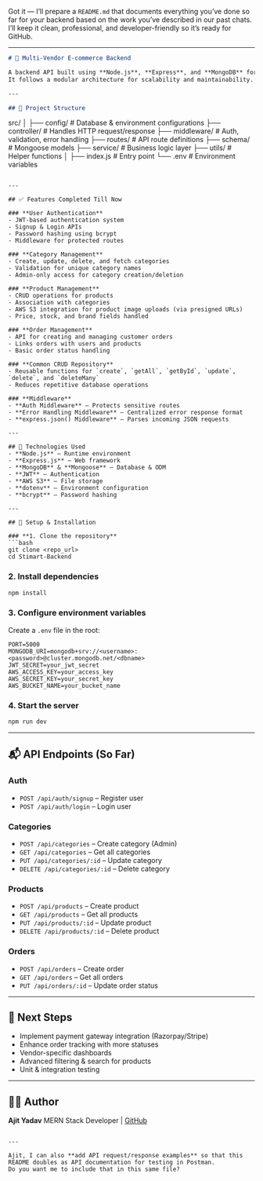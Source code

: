Got it — I’ll prepare a `README.md` that documents everything you’ve done so far for your backend based on the work you’ve described in our past chats.
I’ll keep it clean, professional, and developer-friendly so it’s ready for GitHub.

---

```markdown
# 🛒 Multi-Vendor E-commerce Backend

A backend API built using **Node.js**, **Express**, and **MongoDB** for a multi-vendor e-commerce platform.  
It follows a modular architecture for scalability and maintainability.

---

## 📂 Project Structure

```

src/
│
├── config/        # Database & environment configurations
├── controller/    # Handles HTTP request/response
├── middleware/    # Auth, validation, error handling
├── routes/        # API route definitions
├── schema/        # Mongoose models
├── service/       # Business logic layer
├── utils/         # Helper functions
│
├── index.js       # Entry point
└── .env           # Environment variables

````

---

## ✅ Features Completed Till Now

### **User Authentication**
- JWT-based authentication system
- Signup & Login APIs
- Password hashing using bcrypt
- Middleware for protected routes

### **Category Management**
- Create, update, delete, and fetch categories
- Validation for unique category names
- Admin-only access for category creation/deletion

### **Product Management**
- CRUD operations for products
- Association with categories
- AWS S3 integration for product image uploads (via presigned URLs)
- Price, stock, and brand fields handled

### **Order Management**
- API for creating and managing customer orders
- Links orders with users and products
- Basic order status handling

### **Common CRUD Repository**
- Reusable functions for `create`, `getAll`, `getById`, `update`, `delete`, and `deleteMany`
- Reduces repetitive database operations

### **Middleware**
- **Auth Middleware** – Protects sensitive routes
- **Error Handling Middleware** – Centralized error response format
- **express.json() Middleware** – Parses incoming JSON requests

---

## 🔧 Technologies Used
- **Node.js** – Runtime environment
- **Express.js** – Web framework
- **MongoDB** & **Mongoose** – Database & ODM
- **JWT** – Authentication
- **AWS S3** – File storage
- **dotenv** – Environment configuration
- **bcrypt** – Password hashing

---

## 🚀 Setup & Installation

### **1. Clone the repository**
```bash
git clone <repo_url>
cd Stimart-Backend
````

### **2. Install dependencies**

```bash
npm install
```

### **3. Configure environment variables**

Create a `.env` file in the root:

```env
PORT=5000
MONGODB_URI=mongodb+srv://<username>:<password>@cluster.mongodb.net/<dbname>
JWT_SECRET=your_jwt_secret
AWS_ACCESS_KEY=your_access_key
AWS_SECRET_KEY=your_secret_key
AWS_BUCKET_NAME=your_bucket_name
```

### **4. Start the server**

```bash
npm run dev
```

---

## 📬 API Endpoints (So Far)

### **Auth**

* `POST /api/auth/signup` – Register user
* `POST /api/auth/login` – Login user

### **Categories**

* `POST /api/categories` – Create category (Admin)
* `GET /api/categories` – Get all categories
* `PUT /api/categories/:id` – Update category
* `DELETE /api/categories/:id` – Delete category

### **Products**

* `POST /api/products` – Create product
* `GET /api/products` – Get all products
* `PUT /api/products/:id` – Update product
* `DELETE /api/products/:id` – Delete product

### **Orders**

* `POST /api/orders` – Create order
* `GET /api/orders` – Get all orders
* `PUT /api/orders/:id` – Update order status

---

## 📌 Next Steps

* Implement payment gateway integration (Razorpay/Stripe)
* Enhance order tracking with more statuses
* Vendor-specific dashboards
* Advanced filtering & search for products
* Unit & integration testing

---

## 👨‍💻 Author

**Ajit Yadav**
MERN Stack Developer | [GitHub](https://github.com/ajit180)

```

---

Ajit, I can also **add API request/response examples** so that this README doubles as API documentation for testing in Postman.  
Do you want me to include that in this same file?
```
